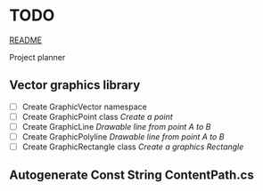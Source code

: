# TODO

[README](./README.md)

Project planner

## Vector graphics library

- [ ] Create GraphicVector namespace
- [ ] Create GraphicPoint class *Create a point*
- [ ] Create GraphicLine *Drawable line from point A to B*
- [ ] Create GraphicPolyline *Drawable line from point A to B*
- [ ] Create GraphicRectangle class *Create a graphics Rectangle*

## Autogenerate Const String ContentPath.cs
